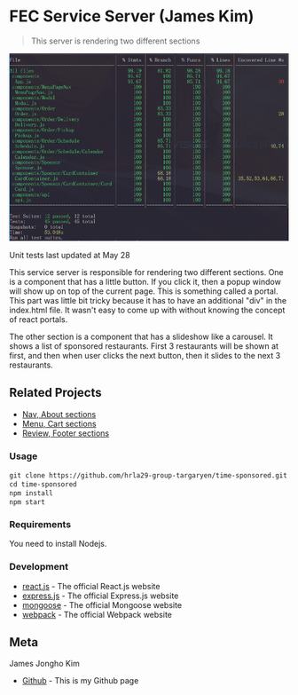 # FEC Service Server (James Kim)
> This server is rendering two different sections

![](test_may_28.png)

Unit tests last updated at May 28

This service server is responsible for rendering two different sections. One is a component that has a little button. If you click it, then a popup window will show up on top of the current page. This is something called a portal. This part was little bit tricky because it has to have an additional "div" in the index.html file. It wasn't easy to come up with without knowing the concept of react portals. 

The other section is a component that has a slideshow like a carousel. It shows a list of sponsored restaurants. First 3 restaurants will be shown at first, and then when user clicks the next button, then it slides to the next 3 restaurants.

## Related Projects

* [Nav, About sections](https://github.com/hrla29-group-targaryen/nav-about)
* [Menu, Cart sections](https://github.com/hrla29-group-targaryen/menu-cart)
* [Review, Footer sections](https://github.com/hrla29-group-targaryen/reviews)

### Usage

```
git clone https://github.com/hrla29-group-targaryen/time-sponsored.git
cd time-sponsored
npm install
npm start
```

### Requirements

You need to install Nodejs.

### Development

* [react.js](https://www.npmjs.com/package/react) - The official React.js website
* [express.js](https://www.npmjs.com/package/express) - The official Express.js website
* [mongoose](https://www.npmjs.com/package/mongoose) - The official Mongoose website
* [webpack](https://www.npmjs.com/package/webpack) - The official Webpack website

## Meta

James Jongho Kim 
- [Github](https://github.com/april9288) - This is my Github page


